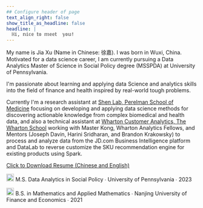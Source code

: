 ```yaml
---
## Configure header of page
text_align_right: false
show_title_as_headline: false
headline: |
  ℍ𝕚, 𝕟𝕚𝕔𝕖 𝕥𝕠 𝕞𝕖𝕖𝕥  𝕪𝕠𝕦!
---
```


<!-- this is a subheadline -->

My name is Jia Xu (Name in Chinese: 徐嘉). I was born in Wuxi, China. Motivated for a data science career, I am currently pursuing a Data Analytics Master of Science in Social Policy degree (MSSPDA) at University of Pennsylvania. 

I'm passionate about learning and applying data Science and analytics skills into the field of finance and health inspired by real-world tough problems. 

Currently I'm a research assistant at [Shen Lab, Perelman School of Medicine](https://www.med.upenn.edu/shenlab/) focusing on developing and applying data science methods for discovering actionable knowledge from complex biomedical and health data, and also a technical assistant at [Wharton Customer Analytics, The Wharton School](https://wca.wharton.upenn.edu/students/technical-assistant-program/) working with Master Kong, Wharton Analytics Fellows, and Mentors (Joseph Davin, Harini Sridharan, and Brandon Krakowsky) to process and analyze data from the JD.com Business Intelligence platform and DataLab to reverse customize the SKU recommendation engine for existing products using Spark.


<a href="https://drive.google.com/file/d/15VeRRidkXEqsMKCZWqFDECS_CkzjJcNk/view?usp=share_link">Click to Download Resume (Chinese and English)</a>

<img src="/img/mortarboard.png" alt="mortarboard" width="20"/> M.S. Data Analytics in Social Policy ∙ University of Pennsylvania ∙ 2023

<img src="/img/mortarboard.png" alt="mortarboard" width="20"/> B.S. in Mathematics and Applied Mathematics ∙ Nanjing University of Finance and Economics ∙ 2021


